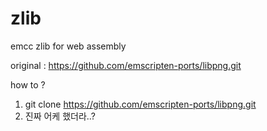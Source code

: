 # zlib
emcc zlib for web assembly 

original : https://github.com/emscripten-ports/libpng.git

how to ?

1. git clone https://github.com/emscripten-ports/libpng.git
2. 진짜 어케 했더라..?
